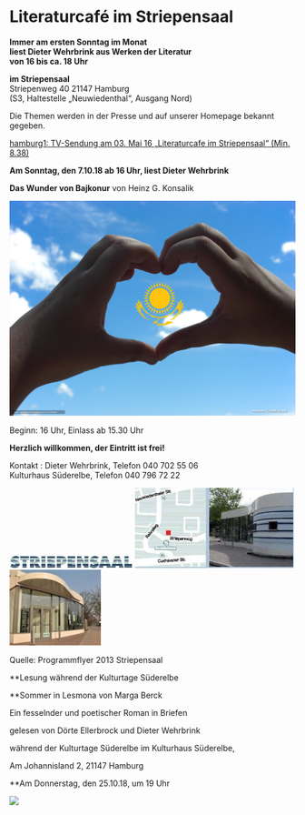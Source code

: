 # Literaturcafé im Striepensaal

**Immer am ersten Sonntag im Monat  
liest Dieter Wehrbrink aus Werken der Literatur  
von 16 bis ca. 18 Uhr**

**im Striepensaal**  
Striepenweg 40 21147 Hamburg  
(S3, Haltestelle „Neuwiedenthal“, Ausgang Nord)

Die Themen werden in der Presse und auf unserer Homepage bekannt
gegeben.

[hamburg1: TV-Sendung am 03. Mai 16 „Literaturcafe im Striepensaal“
(Min.
8.38)](http://www.hamburg1.de/sendungen/18/4575/Gymnasium_Finkenwerder_zeigt_Courage_Literaturcafe_im_Striepensaal.html)



**Am Sonntag, den 7.10.18 ab 16 Uhr, liest Dieter Wehrbrink**


**Das Wunder von Bajkonur**
  von Heinz G. Konsalik

![](/img/konsalikokt..jpg)

Beginn: 16 Uhr, Einlass ab 15.30 Uhr

**Herzlich willkommen, der Eintritt ist frei!**

Kontakt
:   Dieter Wehrbrink, Telefon 040 702 55 06  
    Kulturhaus Süderelbe, Telefon 040 796 72 22

![](/img/wsb_217x24_Logo_Striepensaal+geschnitten.JPG)
![](/img/wsb_280x141_Striepensaal+WEB.jpg)
![](/img/wsb_161x133_Striepensaal+II+WEB.jpg)

Quelle: Programmflyer 2013 Striepensaal


**Lesung während der Kulturtage Süderelbe

**Sommer in Lesmona von Marga Berck

Ein fesselnder und poetischer Roman in Briefen

gelesen von Dörte Ellerbrock und Dieter Wehrbrink

während der Kulturtage Süderelbe im Kulturhaus Süderelbe,

Am Johannisland 2, 21147 Hamburg

**Am Donnerstag, den 25.10.18, um 19 Uhr

![](/img/Berck.JPG)


